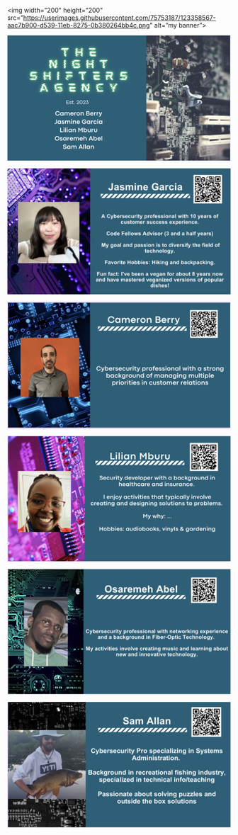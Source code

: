 
<p align=”center”>

<img width=”200" height=”200" src=”https://userimages.githubusercontent.com/75753187/123358567-aac7b900-d539-11eb-8275-0b380264bb4c.png" alt=”my banner”>

</p>

![Who are the night shifter agency leaders](https://github.com/TheNightShifters/AcqITTransformation/blob/main/Misc/nightshifters_intro.png)

![About Jazmine Garcia](https://github.com/TheNightShifters/AcqITTransformation/blob/main/Misc/Jasmine_profile.png)

![About Cameron Berry](https://github.com/TheNightShifters/AcqITTransformation/blob/main/Misc/Cam_profile.png)

![About Lilian Mburu](https://github.com/TheNightShifters/AcqITTransformation/blob/main/Misc/Lilian_profile.png)

![About Osaremeh Abel](https://github.com/TheNightShifters/AcqITTransformation/blob/main/Misc/Oz_profile.png)

![About Sam Allan](https://github.com/TheNightShifters/AcqITTransformation/blob/main/Misc/Sam_profile.png)

